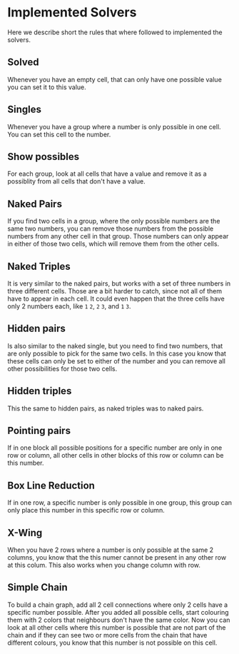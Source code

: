 # Implemented Solvers

Here we describe short the rules that where followed to implemented the solvers.

## Solved

Whenever you have an empty cell, that can only have one possible value you can set it to this value.

## Singles

Whenever you have a group where a number is only possible in one cell. You can set this cell to the number.

## Show possibles

For each group, look at all cells that have a value and remove it as a possiblity from all cells that don't have a value.

## Naked Pairs

If you find two cells in a group, where the only possible numbers are the same two numbers, you can remove those numbers 
from the possible numbers from any other cell in that group. Those numbers can only appear in either of those two cells,
which will remove them from the other cells.

## Naked Triples

It is very similar to the naked pairs, but works with a set of three numbers in three different cells. Those are a bit 
harder to catch, since not all of them have to appear in each cell. It could even happen that the three cells have only 
2 numbers each, like `1` `2`, `2` `3`, and `1` `3`.

## Hidden pairs

Is also similar to the naked single, but you need to find two numbers, that are only possible to pick for the same two 
cells. In this case you know that these cells can only be set to either of the number and you can remove all other
possibilities for those two cells.

## Hidden triples

This the same to hidden pairs, as naked triples was to naked pairs. 

## Pointing pairs

If in one block all possible positions for a specific number are only in one row or column, all other cells in other blocks 
of this row or column can be this number.

## Box Line Reduction

If in one row, a specific number is only possible in one group, this group can only place this number in this specific row
or column.

## X-Wing

When you have 2 rows where a number is only possible at the same 2 columns, you know that the this numer cannot be present 
in any other row at this colum. This also works when you change column with row.

## Simple Chain

To build a chain graph, add all 2 cell connections where only 2 cells have a specific number possible. After you added
all possible cells, start colouring them with 2 colors that neighbours don't have the same color. Now you can look at all other
cells where this number is possible that are not part of the chain and if they can see two or more cells from the chain
that have different colours, you know that this number is not possible on this cell.

